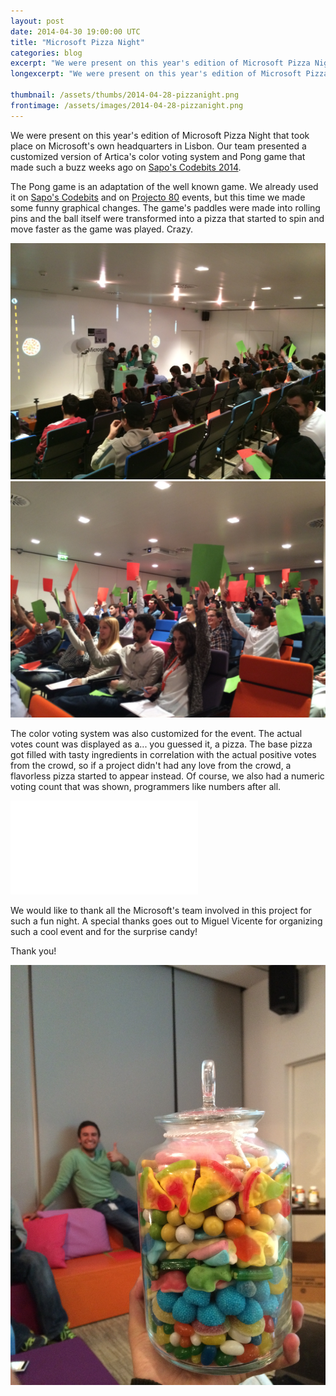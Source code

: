 ```yaml
---
layout: post
date: 2014-04-30 19:00:00 UTC
title: "Microsoft Pizza Night"
categories: blog
excerpt: "We were present on this year's edition of Microsoft Pizza Night that took place on Microsoft's own headquarters in Lisbon. Our team presented a customized version of Artica's color voting system and Pong game that made such a buzz weeks ago on Sapo's Codebits 2014."
longexcerpt: "We were present on this year's edition of Microsoft Pizza Night that took place on Microsoft's own headquarters in Lisbon. Our team presented a customized version of Artica's color voting system and Pong game that made such a buzz weeks ago on Sapo's Codebits 2014."

thumbnail: /assets/thumbs/2014-04-28-pizzanight.png
frontimage: /assets/images/2014-04-28-pizzanight.png
---
```


We were present on this year's edition of Microsoft Pizza Night that took place on Microsoft's own headquarters in Lisbon. Our team presented a customized version of Artica's color voting system and Pong game that made such a buzz weeks ago on <a href="http://artica.cc/blog/2014/04/14/codebits.html">Sapo's Codebits 2014</a>.

The Pong game is an adaptation of the well known game. We already used it on <a href="http://artica.cc/blog/2014/04/14/codebits.html">Sapo's Codebits</a> and on <a href="http://artica.cc/blog/2013/09/26/audience-pong.html">Projecto 80</a> events, but this time we made some funny graphical changes. The game's paddles were made into rolling pins and the ball itself were transformed into a pizza that started to spin and move faster as the game was played. Crazy.

<img class="postimage" src="/assets/images/2014-04-28-pizzanight_1.JPG"/>

<img class="postimage" src="/assets/images/2014-04-28-pizzanight_2.JPG"/>

The color voting system was also customized for the event. The actual votes count was displayed as a... you guessed it, a pizza. The base pizza got filled with tasty ingredients in correlation with the actual positive votes from the crowd, so if a project didn't had any love from the crowd, a flavorless pizza started to appear instead.
Of course, we also had a numeric voting count that was shown, programmers like numbers after all. 
<div class="video-container"><iframe src="//www.youtube.com/embed/1zbnnWZvyrw" frameborder="0" allowfullscreen></iframe></div>

We would like to thank all the Microsoft's team involved in this project for such a fun night.
A special thanks goes out to Miguel Vicente for organizing such a cool event and for the surprise candy!

Thank you!

<img class="postimage" src="/assets/images/2014-04-28-pizzanight_3.jpg"/>

